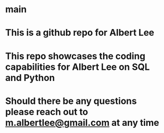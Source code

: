 # main

# This is a github repo for Albert Lee
# This repo showcases the coding capabilities for Albert Lee on SQL and Python
# Should there be any questions please reach out to m.albertlee@gmail.com at any time